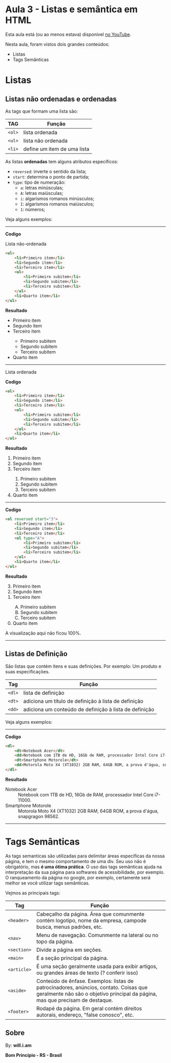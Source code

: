 # Aula 3 - Listas e semântica em HTML

Esta aula está (ou ao menos estava) disponível [no YouTube](https://www.youtube.com/watch?v=ExlIVyYVw04).

Nesta aula, foram vistos dois grandes conteúdos:

- Listas
- Tags Semânticas

# Listas

## Listas não ordenadas e ordenadas

As tags que formam uma lista são:

| **TAG** | **Função** |
| --- | --- |
| `<ol>` | lista ordenada |
| `<ul>` | lista não ordenada |
| `<li>` | define um item de uma lista |


As listas **ordenadas** tem alguns atributos específicos:

- `reversed`: inverte o sentido da lista;
- `start`: determina o ponto de partida;
- `type`: tipo de numeração:
    - `a`: letras minúsculas;
    - `A`: letras maiúsculas;
    - `i`: algarismos romanos minúsculos;
    - `I`: algarismos romanos maiúsculos;
    - `1`: números;

Veja alguns exemplos:

*******

**Codigo**

Lista não-ordenada

```html
<ul>
    <li>Primeiro item</li>
    <li>Segundo item</li>
    <li>Terceiro item</li>
    <ul>
        <li>Primeiro subitem</li>
        <li>Segundo subitem</li>
        <li>Terceiro subitem</li>
    </ul>
    <li>Quarto item</li>
</ul>
```

**Resultado**

<ul>
    <li>Primeiro item</li>
    <li>Segundo item</li>
    <li>Terceiro item</li>
    <ul>
        <li>Primeiro subitem</li>
        <li>Segundo subitem</li>
        <li>Terceiro subitem</li>
    </ul>
    <li>Quarto item</li>
</ul>

*******

Lista ordenada

**Codigo**

```html
<ol>
    <li>Primeiro item</li>
    <li>Segundo item</li>
    <li>Terceiro item</li>
    <ol>
        <li>Primeiro subitem</li>
        <li>Segundo subitem</li>
        <li>Terceiro subitem</li>
    </ol>
    <li>Quarto item</li>
</ol>
```

**Resultado**

<ol>
    <li>Primeiro item</li>
    <li>Segundo item</li>
    <li>Terceiro item</li>
    <ol>
        <li>Primeiro subitem</li>
        <li>Segundo subitem</li>
        <li>Terceiro subitem</li>
    </ol>
    <li>Quarto item</li>
</ol>

*******

**Codigo**

```html
<ol reversed start="3">
    <li>Primeiro item</li>
    <li>Segundo item</li>
    <li>Terceiro item</li>
    <ol type="A">
        <li>Primeiro subitem</li>
        <li>Segundo subitem</li>
        <li>Terceiro subitem</li>
    </ol>
    <li>Quarto item</li>
</ol>
```

**Resultado**

<ol reversed start="3">
    <li>Primeiro item</li>
    <li>Segundo item</li>
    <li>Terceiro item</li>
    <ol type="A">
        <li>Primeiro subitem</li>
        <li>Segundo subitem</li>
        <li>Terceiro subitem</li>
    </ol>
    <li>Quarto item</li>
</ol>

A visualização aqui não ficou 100%.

*******

## Listas de Definição

São listas que contém ítens e suas definições. Por exemplo: Um produto e suas especificações.

| **Tag** | **Função** |
| --- | --- |
| `<dl>` | lista de definição |
| `<dt>` | adiciona um título de definição à lista de definição |
| `<dd>` | adiciona um conteúdo de definição à lista de definição |

Veja alguns exemplos:

*******

**Codigo**

```html
<dl>
    <dt>Notebook Acer</dt>
    <dd>Notebook com 1TB de HD, 16Gb de RAM, processador Intel Core i7-11000.</dd>
    <dt>Smartphone Motorole</dt>
    <dd>Motorola Moto X4 (XT1032) 2GB RAM, 64GB ROM, a prova d'água, snapgragon 98562.</dd>
</dl>
```

**Resultado**

<dl>
    <dt>Notebook Acer</dt>
    <dd>Notebook com 1TB de HD, 16Gb de RAM, processador Intel Core i7-11000.</dd>
    <dt>Smartphone Motorole</dt>
    <dd>Motorola Moto X4 (XT1032) 2GB RAM, 64GB ROM, a prova d'água, snapgragon 98562.</dd>
</dl>

*******

# Tags Semânticas

As tags semanticas são utilizadas para delimitar áreas específicas da nossa página, e tem o mesmo comportamento de uma div.
Seu uso não é obrigatório, mas **é uma ótima prática**.
O uso das tags semânticas ajuda na interpretação da sua página para softwares de acessibilidade, por exemplo. O ranqueamento da página no google, por exemplo, certamente será melhor se você utilizar tags semânticas.

Vejmos as principais tags:

| **Tag** | **Função** |
| --- | --- |
| `<header>` | Cabeçalho da página. Área que comunmente contém logotipo, nome da empresa, campode busca, menus padrões, etc. |
| `<nav>` | Menu de navegação. Comunmente na lateral ou no topo da página. |
| `<section>` | Divide a página em seções. |
| `<main>` | É a seção principal da página. |
| `<article>` | É uma seção geralmente usada para exibir artigos, ou grandes áreas de texto (? conferir isso) |
| `<aside>` | Conteúdo de ênfase. Exemplos: listas de patrocinadores, anúncios, contato. Coisas que geralmente não são o objetivo principal da página, mas que precisam de destaque. |
| `<footer>` | Rodapé da página. Em geral contém direitos autorais, endereço, "false conosco", etc. |


## Sobre

By: **will.i.am**

**Bom Princípio - RS - Brasil**